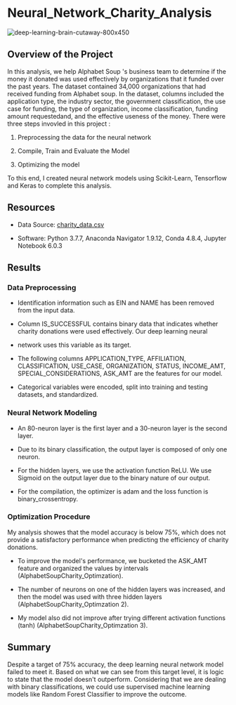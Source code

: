 # Neural_Network_Charity_Analysis

![deep-learning-brain-cutaway-800x450](https://user-images.githubusercontent.com/108313440/201224553-98ab0663-d790-41f6-b4a2-96cb39038d90.jpg)


## Overview of the Project
In this analysis, we help Alphabet Soup 's business team to determine if the money it donated was used effectively by organizations that it funded over the past years. The dataset contained 34,000 organizations that had received funding from Alphabet soup. In the dataset, columns included the application type, the industry sector, the government classification, the use case for funding, the type of organization, income classification, funding amount requestedand, and the effective useness of the money. There were three steps invovled in this project : 

1. Preprocessing the data for the neural network 

2. Compile, Train and Evaluate the Model 

3. Optimizing the model

To this end, I created neural network models using Scikit-Learn, Tensorflow and Keras to complete this analysis.


## Resources

* Data Source: [charity_data.csv](https://2u-data-curriculum-team.s3.amazonaws.com/dataviz-online/module_19/charity_data.csv)

* Software: Python 3.7.7, Anaconda Navigator 1.9.12, Conda 4.8.4, Jupyter Notebook 6.0.3

## Results

### Data Preprocessing

* Identification information such as EIN and NAME has been removed from the input data.

* Column IS_SUCCESSFUL contains binary data that indicates whether charity donations were used effectively. Our deep learning neural 

* network uses this variable as its target.

* The following columns APPLICATION_TYPE, AFFILIATION, CLASSIFICATION, USE_CASE, ORGANIZATION, STATUS, INCOME_AMT, SPECIAL_CONSIDERATIONS, ASK_AMT are the features for our model.

* Categorical variables were encoded, split into training and testing datasets, and standardized.

### Neural Network Modeling

* An 80-neuron layer is the first layer and a 30-neuron layer is the second layer.

* Due to its binary classification, the output layer is composed of only one neuron.

* For the hidden layers, we use the activation function ReLU. We use Sigmoid on the output layer due to the binary nature of our output.

* For the compilation, the optimizer is adam and the loss function is binary_crossentropy.

### Optimization Procedure

My analysis showes that the model accuracy is below 75%, which does not provide a satisfactory performance when predicting the efficiency of charity donations.

* To improve the model's performance, we bucketed the ASK_AMT feature and organized the values by intervals (AlphabetSoupCharity_Optimzation).

* The number of neurons on one of the hidden layers was increased, and then the model was used with three hidden layers (AlphabetSoupCharity_Optimzation 2).

* My model also did not improve after trying different activation functions (tanh) (AlphabetSoupCharity_Optimzation 3).

## Summary

Despite a target of 75% accuracy, the deep learning neural network model failed to meet it. Based on what we can see from this target level, it is logic to state that the model doesn't outperform. Considering that we are dealing with binary classifications, we could use supervised machine learning models like Random Forest Classifier to improve the outcome. 
